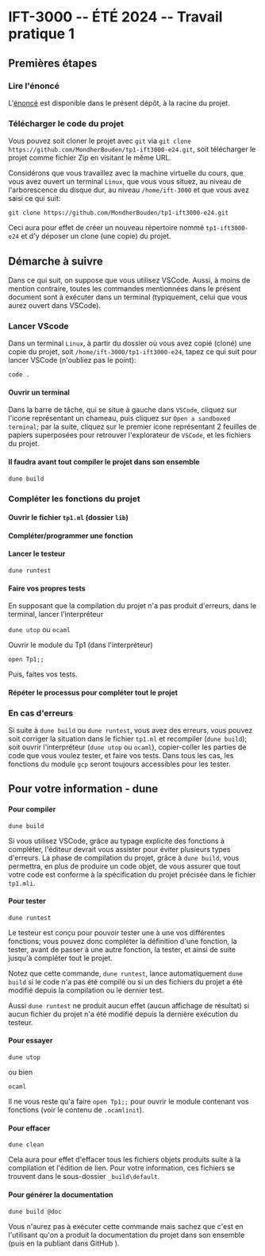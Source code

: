# IFT-3000 -- ÉTÉ 2024 -- Travail pratique 1

## Premières étapes

### Lire l'énoncé

L'[énoncé](./énoncé.pdf) est disponible dans le présent dépôt, à la racine du projet.

### Télécharger le code du projet

Vous pouvez soit cloner le projet avec `git` via `git clone https://github.com/MondherBouden/tp1-ift3000-e24.git`, soit télécharger le projet comme fichier Zip en visitant le même URL.

Considérons que vous travaillez avec la machine virtuelle du cours, que vous avez ouvert un terminal `Linux`, que vous vous situez, au niveau de l'arborescence du disque dur, au niveau `/home/ift-3000` et que vous avez saisi ce qui suit:

```git clone https://github.com/MondherBouden/tp1-ift3000-e24.git```

Ceci aura pour effet de créer un nouveau répertoire nommé `tp1-ift3000-e24` et d'y déposer un clone (une copie) du projet.

## Démarche à suivre

Dans ce qui suit, on suppose que vous utilisez VSCode. Aussi, à moins de mention contraire, toutes les commandes mentionnées dans le présent document sont à exécuter dans un terminal (typiquement, celui que vous aurez ouvert dans VSCode).

### Lancer VScode

Dans un terminal `Linux`, à partir du dossier où vous avez copié (cloné) une copie du projet, soit `/home/ift-3000/tp1-ift3000-e24`, tapez ce qui suit pour lancer VSCode (n'oubliez pas le point):

```code .```

#### Ouvrir un terminal 

Dans la barre de tâche, qui se situe à gauche dans `VSCode`, cliquez sur l'icone représentant un chameau, puis cliquez sur `Open a sandboxed terminal`; par la suite, cliquez sur le premier icone représentant 2 feuilles de papiers superposées pour retrouver l'explorateur de `VSCode`, et les fichiers du projet.

#### Il faudra avant tout compiler le projet dans son ensemble 

```dune build```

### Compléter les fonctions du projet

#### Ouvrir le fichier `tp1.ml` (dossier `lib`)

#### Compléter/programmer une fonction

#### Lancer le testeur

```dune runtest```

#### Faire vos propres tests

En supposant que la compilation du projet n'a pas produit d'erreurs, dans le terminal, lancer l'interpréteur

```dune utop``` ou ```ocaml```

Ouvrir le module du Tp1 (dans l'interpréteur)

```open Tp1;;```

Puis, faites vos tests.

#### Répéter le processus pour compléter tout le projet

### En cas d'erreurs

Si suite à `dune build` ou `dune runtest`, vous avez des erreurs, vous pouvez soit corriger la situation dans le fichier `tp1.ml` et recompiler (`dune build`); soit ouvrir l'interpréteur (`dune utop` ou `ocaml`), copier-coller les parties de code que vous voulez tester, et faire vos tests. Dans tous les cas, les fonctions du module `gcp` seront toujours accessibles pour les tester. 

## Pour votre information - dune

#### Pour compiler

```dune build```

Si vous utilisez VSCode, grâce au typage explicite des fonctions à compléter, l'éditeur devrait vous assister pour éviter plusieurs types d'erreurs.
La phase de compilation du projet, grâce à `dune build`, vous permettra, en plus de produire un code objet, de vous assurer que tout votre code est conforme à la spécification du projet précisée dans le fichier `tp1.mli`.

#### Pour tester

```dune runtest```

Le testeur est conçu pour pouvoir tester une à une vos différentes fonctions; vous pouvez donc compléter la définition d'une fonction, la tester, avant de passer à une autre fonction, la tester, et ainsi de suite jusqu'à compléter tout le projet.

Notez que cette commande, `dune runtest`, lance automatiquement `dune build` si le code n'a pas été compilé ou si un des fichiers du projet a été modifié depuis la compilation ou le dernier test.

Aussi `dune runtest` ne produit aucun effet (aucun affichage de résultat) si aucun fichier du projet n'a été modifié depuis la dernière exécution du testeur.

#### Pour essayer

```dune utop```

ou bien

```ocaml``` 

Il ne vous reste qu'a faire `open Tp1;;` pour ouvrir le module contenant vos fonctions 
(voir le contenu de `.ocamlinit`).

#### Pour effacer

```dune clean```

Cela aura pour effet d'effacer tous les fichiers objets produits suite à la compilation et l'édition de lien. Pour votre information, ces fichiers se trouvent dans le sous-dossier `_build\default`.

#### Pour générer la documentation

```dune build @doc```

Vous n'aurez pas à exécuter cette commande mais sachez que c'est en l'utilisant qu'on a produit la documentation du projet dans son ensemble (puis en la publiant dans GitHub ).